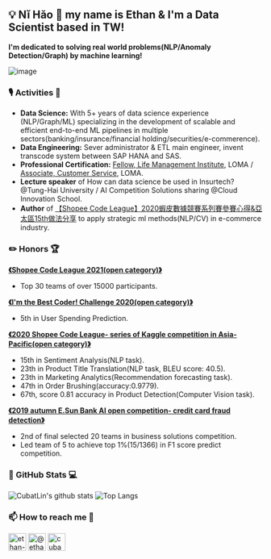 ## 💡 Nĭ Hăo 👋  my name is Ethan & I'm a Data Scientist based in TW! 

**I'm dedicated to solving real world problems(NLP/Anomaly Detection/Graph) by machine learning!** 

![image](https://user-images.githubusercontent.com/74038190/212741999-016fddbd-617a-4448-8042-0ecf907aea25.gif)

###  🎙️ Activities 👯
* **Data Science:** With 5+ years of data science experience (NLP/Graph/ML) specializing in the development of scalable and efficient end-to-end ML pipelines in multiple sectors(banking/insurance/financial holding/securities/e-commerence).
* **Data Engineering:** Sever administrator & ETL main engineer, invent transcode system between SAP HANA and SAS.
* **Professional Certification:** [Fellow, Life Management Institute](https://verify.loma.org/badge/0D5444E6390040A0A805749B63A8505D), LOMA / [Associate, Customer Service](https://verify.loma.org/badge/A5E36031FFA64C85936C5E998E85E32D), LOMA.
* **Lecture speaker** of How can data science be used in Insurtech? @Tung-Hai University / AI Competition Solutions sharing @Cloud Innovation School.
* **Author** of [【Shopee Code League】2020蝦皮數據競賽系列賽參賽心得&亞太區15th做法分享](https://medium.com/@ethan1126.ilink/shopee-code-league-2020%E8%9D%A6%E7%9A%AE%E6%95%B8%E6%93%9A%E7%AB%B6%E8%B3%BD%E7%B3%BB%E5%88%97%E8%B3%BD%E5%8F%83%E8%B3%BD%E5%BF%83%E5%BE%97-%E4%BA%9E%E5%A4%AA%E5%8D%8015th%E5%81%9A%E6%B3%95%E5%88%86%E4%BA%AB-6d228b681935) to apply strategic ml methods(NLP/CV) in e-commerce industry.

###  ✏️ Honors 🏆
**[《Shopee Code League 2021(open category)》](https://github.com/CubatLin/Shopee-Code-League-2020-Competition-2--Open-Product-Detection-baseline-over-0.8/blob/master/ShopeeCodeLeague2021_Top30.png)**
  * Top 30 teams of over 15000 participants.

**[《I'm the Best Coder! Challenge 2020(open category)》](https://www.kaggle.com/c/iamthebestcoderopen2020/leaderboard)**
  * 5th in User Spending Prediction.

**[《2020 Shopee Code League- series of Kaggle competition in Asia-Pacific(open category)》](https://github.com/CubatLin/Shopee-Code-League-2020-Competition-2--Open-Product-Detection-baseline-over-0.8)**
  * 15th in Sentiment Analysis(NLP task).
  * 23th in Product Title Translation(NLP task, BLEU score: 40.5).
  * 23th in Marketing Analytics(Recommendation forecasting task).
  * 47th in Order Brushing(accuracy:0.9779).
  * 67th, score 0.81 accuracy in Product Detection(Computer Vision task).

**[《2019 autumn E.Sun Bank AI open competition- credit card fraud detection》](https://github.com/CubatLin/TBrain-E.SUN-AI-Open-Competition-Fall-2019-15th-place-Feature-Engineering)**
  * 2nd of final selected 20 teams in business solutions competition.
  * Led team of 5 to achieve top 1%(15/1366) in F1 score predict competition.

### 📝 GitHub Stats 💻
![CubatLin's github stats](https://github-readme-stats.vercel.app/api?username=CubatLin&show_icons=true&theme=radical)
![Top Langs](https://github-readme-stats.vercel.app/api/top-langs/?username=CubatLin&theme=radical&layout=compact)

### 📫 How to reach me 💬 
<p >
<a href="https://linkedin.com/in/ethan-wu-mba" target="blank"><img align="center" src="https://cdn.jsdelivr.net/npm/simple-icons@3.0.1/icons/linkedin.svg" alt="ethan-wu-mba" height="35" width="35" /></a>
<a href="https://medium.com/@ethan1126.ilink" target="blank"><img align="center" src="https://cdn.jsdelivr.net/npm/simple-icons@3.0.1/icons/medium.svg" alt="@ethan1126.ilink" height="35" width="35" /></a>
<a href="https://www.leetcode.com/cubaba" target="blank"><img align="center" src="https://cdn.jsdelivr.net/npm/simple-icons@3.0.1/icons/leetcode.svg" alt="cubaba" height="35" width="35" /></a>
</p>
